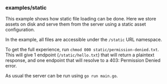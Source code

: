 ### examples/static

This example shows how static file loading can be done.
Here we store assets on disk and serve them from the server using a static asset configuration.

In the example, all files are accessible under the `/static` URL namespace.

To get the full experience, run `chmod 000 static/permission-denied.txt`.
This will give 1 endpoint (`/static/hello.txt`) that will return a plaintext response, and one endpoint that will resolve to a 403: Permission Denied error.

As usual the server can be run using `go run main.go`.
